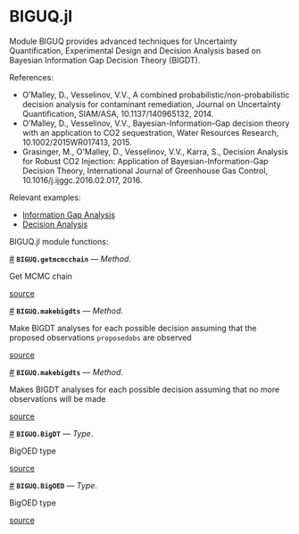 
<a id='BIGUQ.jl-1'></a>

# BIGUQ.jl


Module BIGUQ provides advanced techniques for Uncertainty Quantification, Experimental Design and Decision Analysis based on Bayesian Information Gap Decision Theory (BIGDT).


References:


  * O’Malley, D., Vesselinov, V.V., A combined probabilistic/non-probabilistic decision analysis for contaminant remediation, Journal on Uncertainty Quantification, SIAM/ASA, 10.1137/140965132, 2014.
  * O’Malley, D., Vesselinov, V.V., Bayesian-Information-Gap decision theory with an application to CO2 sequestration, Water Resources Research, 10.1002/2015WR017413, 2015.
  * Grasinger, M., O'Malley, D., Vesselinov, V.V., Karra, S., Decision Analysis for Robust CO2 Injection: Application of Bayesian-Information-Gap Decision Theory, International Journal of Greenhouse Gas Control, 10.1016/j.ijggc.2016.02.017, 2016.


Relevant examples:


  * [Information Gap Analysis](http://madsjulia.github.io/Mads.jl/Examples/infogap)
  * [Decision Analysis](http://madsjulia.github.io/Mads.jl/Examples/bigdt/source_termination)


BIGUQ.jl module functions:

<a id='BIGUQ.getmcmcchain-Tuple{BIGUQ.BigDT,Any}' href='#BIGUQ.getmcmcchain-Tuple{BIGUQ.BigDT,Any}'>#</a>
**`BIGUQ.getmcmcchain`** &mdash; *Method*.



Get MCMC chain


<a target='_blank' href='https://github.com/madsjulia/BIGUQ.jl/tree/770772d2a5e0c0945e40430564fa787fe9b47398/src/BIGDT.jl#L22' class='documenter-source'>source</a><br>

<a id='BIGUQ.makebigdts-Tuple{BIGUQ.BigOED,Any,Any}' href='#BIGUQ.makebigdts-Tuple{BIGUQ.BigOED,Any,Any}'>#</a>
**`BIGUQ.makebigdts`** &mdash; *Method*.



Make BIGDT analyses for each possible decision assuming that the proposed observations `proposedobs` are observed


<a target='_blank' href='https://github.com/madsjulia/BIGUQ.jl/tree/770772d2a5e0c0945e40430564fa787fe9b47398/src/BIGOED.jl#L50' class='documenter-source'>source</a><br>

<a id='BIGUQ.makebigdts-Tuple{BIGUQ.BigOED}' href='#BIGUQ.makebigdts-Tuple{BIGUQ.BigOED}'>#</a>
**`BIGUQ.makebigdts`** &mdash; *Method*.



Makes BIGDT analyses for each possible decision assuming that no more observations will be made


<a target='_blank' href='https://github.com/madsjulia/BIGUQ.jl/tree/770772d2a5e0c0945e40430564fa787fe9b47398/src/BIGOED.jl#L23' class='documenter-source'>source</a><br>

<a id='BIGUQ.BigDT' href='#BIGUQ.BigDT'>#</a>
**`BIGUQ.BigDT`** &mdash; *Type*.



BigOED type


<a target='_blank' href='https://github.com/madsjulia/BIGUQ.jl/tree/770772d2a5e0c0945e40430564fa787fe9b47398/src/BIGDT.jl#L2' class='documenter-source'>source</a><br>

<a id='BIGUQ.BigOED' href='#BIGUQ.BigOED'>#</a>
**`BIGUQ.BigOED`** &mdash; *Type*.



BigOED type


<a target='_blank' href='https://github.com/madsjulia/BIGUQ.jl/tree/770772d2a5e0c0945e40430564fa787fe9b47398/src/BIGOED.jl#L1' class='documenter-source'>source</a><br>

